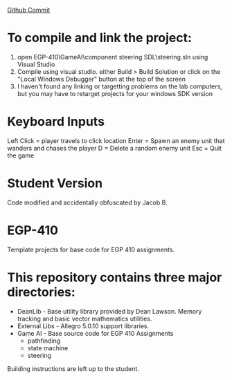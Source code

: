 [Github Commit](https://github.com/jacobnb/EGP-410/commit/c6de05c8ba8d3aff2b73765e57bc21ef1d2f1d9b)

# To compile and link the project:
1. open EGP-410\GameAI\component steering SDL\steering.sln using Visual Studio
2. Compile using visual studio. either Build > Build Solution 
or click on the "Local Windows Debugger" button at the top of the screen
3. I haven't found any linking or targetting problems on the lab computers, 
but you may have to retarget projects for your windows SDK version

# Keyboard Inputs
Left Click = player travels to click location
Enter = Spawn an enemy unit that wanders and chases the player
D = Delete a random enemy unit
Esc = Quit the game


# Student Version
Code modified and accidentally obfuscated by Jacob B.

# EGP-410
Template projects for base code for EGP 410 assignments.

# This repository contains three major directories:
 * DeanLib - Base utility library provided by Dean Lawson. Memory tracking and basic vector mathematics utilities.
 * External Libs - Allegro 5.0.10 support libraries.
 * Game AI - Base source code for EGP 410 Assignments
   * pathfinding
   * state machine
   * steering

Building instructions are left up to the student. 

